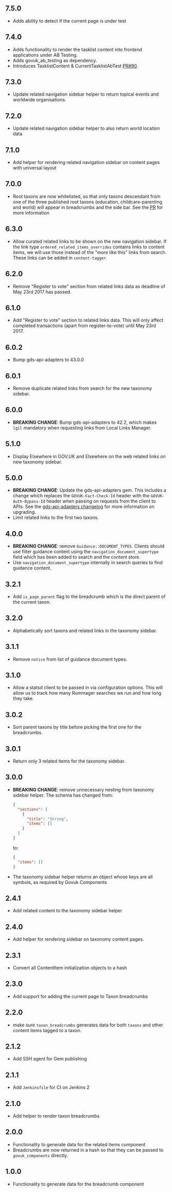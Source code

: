 ## 7.5.0
* Adds ability to detect if the current page is under test

## 7.4.0

* Adds functionality to render the tasklist content into frontend applications under AB Testing.
* Adds govuk_ab_testing as dependency.
* Introduces TasklistContent & CurrentTasklistAbTest [PR#90](https://github.com/alphagov/govuk_navigation_helpers/pull/90).

## 7.3.0

* Update related navigation sidebar helper to return topical events and worldwide organisations.

## 7.2.0

* Update related navigation sidebar helper to also return world location data

## 7.1.0

* Add helper for rendering related navigation sidebar on content pages with universal layout

## 7.0.0

* Root taxons are now whitelisted, so that only taxons descendant from one of
  the three published root taxons (education, childcare-parenting and world)
  will appear in breadcrumbs and the side bar. See the [PR](https://github.com/alphagov/govuk_navigation_helpers/pull/82) for more information

## 6.3.0

* Allow curated related links to be shown on the new navigation sidebar. If the
  link type `ordered_related_items_overrides` contains links to content items,
  we will use those instead of the "more like this" links from search. These
  links can be added in `content-tagger`.

## 6.2.0

* Remove "Register to vote" section from related links data as deadline of
  May 23rd 2017 has passed.

## 6.1.0

* Add "Register to vote" section to related links data. This will only affect
  completed transactions (apart from register-to-vote) until May 23rd 2017.

## 6.0.2

* Bump gds-api-adapters to 43.0.0

## 6.0.1

* Remove duplicate related links from search for the new taxonomy sidebar.

## 6.0.0

* **BREAKING CHANGE**: Bump gds-api-adapters to 42.2, which makes `lgil`
mandatory when requesting links from Local Links Manager.

## 5.1.0

* Display Elsewhere in GOV.UK and Elsewhere on the web related links on new
  taxonomy sidebar.

## 5.0.0

* **BREAKING CHANGE**: Update the gds-api-adapters gem. This includes a change
  which replaces the `GOVUK-Fact-Check-Id` header with the
  `GOVUK-Auth-Bypass-Id` header when passing on requests from the client to
  APIs. See the [gds-api-adapters changelog](https://github.com/alphagov/gds-api-adapters/blob/master/CHANGELOG.md#4100) for more information on upgrading.
* Limit related links to the first two taxons.

## 4.0.0

* **BREAKING CHANGE**: remove `Guidance::DOCUMENT_TYPES`. Clients should use
  filter guidance content using the `navigation_document_supertype` field which
  has been added to search and the content store.
* Use `navigation_document_supertype` internally in search queries to find
  guidance content.

## 3.2.1

* Add `is_page_parent` flag to the breadcrumb which is the direct parent of the
  current taxon.

## 3.2.0

* Alphabetically sort taxons and related links in the taxonomy sidebar.

## 3.1.1

* Remove `notice` from list of guidance document types.

## 3.1.0

* Allow a statsd client to be passed in via configuration options. This will
  allow us to track how many Rummager searches we run and how long they take.

## 3.0.2

* Sort parent taxons by title before picking the first one for the breadcrumbs.

## 3.0.1

* Return only 3 related items for the taxonomy sidebar.

## 3.0.0

* **BREAKING CHANGE**: remove unnecessary nesting from taxonomy sidebar helper.
  The schema has changed from:

  ```json
  {
    "sections": [
      {
        "title": "String",
        "items": []
      }
    ]
  }
  ```

  to:

  ```json
  {
    "items": []
  }
  ```

* The taxonomy sidebar helper returns an object whose keys are all symbols, as
  required by Govuk Components

## 2.4.1

* Add related content to the taxonomy sidebar helper

## 2.4.0

* Add helper for rendering sidebar on taxonomy content pages.

## 2.3.1

* Convert all ContentItem initialization objects to a hash

## 2.3.0

* Add support for adding the current page to Taxon breadcrumbs

## 2.2.0

* make sure `taxon_breadcrumbs` generates data for both `taxons` and other
  content items tagged to a taxon.

## 2.1.2

* Add SSH agent for Gem publishing

## 2.1.1

* Add `Jenkinsfile` for CI on Jenkins 2

## 2.1.0

* Add helper to render taxon breadcrumbs

## 2.0.0

* Functionality to generate data for the related items component
* Breadcrumbs are now returned in a hash so that they can be passed to
  `govuk_components` directly.

## 1.0.0

* Functionality to generate data for the breadcrumb component
